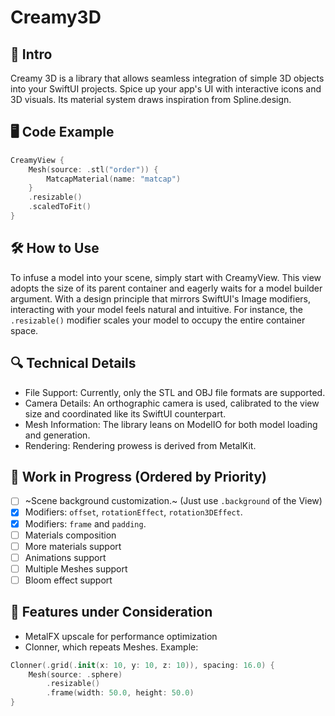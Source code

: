 # Creamy3D

## 🌟 Intro
Creamy 3D is a library that allows seamless integration of simple 3D objects into your SwiftUI projects. Spice up your app's UI with interactive icons and 3D visuals. Its material system draws inspiration from Spline.design.

## 🖥️ Code Example
```Swift
CreamyView {
    Mesh(source: .stl("order")) {
        MatcapMaterial(name: "matcap")
    }
    .resizable()
    .scaledToFit()
}
```

## 🛠️ How to Use
To infuse a model into your scene, simply start with CreamyView. This view adopts the size of its parent container and eagerly waits for a model builder argument. With a design principle that mirrors SwiftUI's Image modifiers, interacting with your model feels natural and intuitive. For instance, the `.resizable()` modifier scales your model to occupy the entire container space.

## 🔍 Technical Details
* File Support: Currently, only the STL and OBJ file formats are supported.
* Camera Details: An orthographic camera is used, calibrated to the view size and coordinated like its SwiftUI counterpart.
* Mesh Information: The library leans on ModelIO for both model loading and generation.
* Rendering: Rendering prowess is derived from MetalKit.

## 🚧 Work in Progress (Ordered by Priority)
- [ ] ~Scene background customization.~ (Just use `.background` of the View)
- [X] Modifiers: `offset`, `rotationEffect`, `rotation3DEffect`.
- [X] Modifiers: `frame` and `padding`.
- [ ] Materials composition
- [ ] More materials support
- [ ] Animations support
- [ ] Multiple Meshes support
- [ ] Bloom effect support

## 🤔 Features under Consideration
* MetalFX upscale for performance optimization
* Clonner, which repeats Meshes. Example:
```Swift
Clonner(.grid(.init(x: 10, y: 10, z: 10)), spacing: 16.0) {
    Mesh(source: .sphere)
        .resizable()
        .frame(width: 50.0, height: 50.0)
}
```
